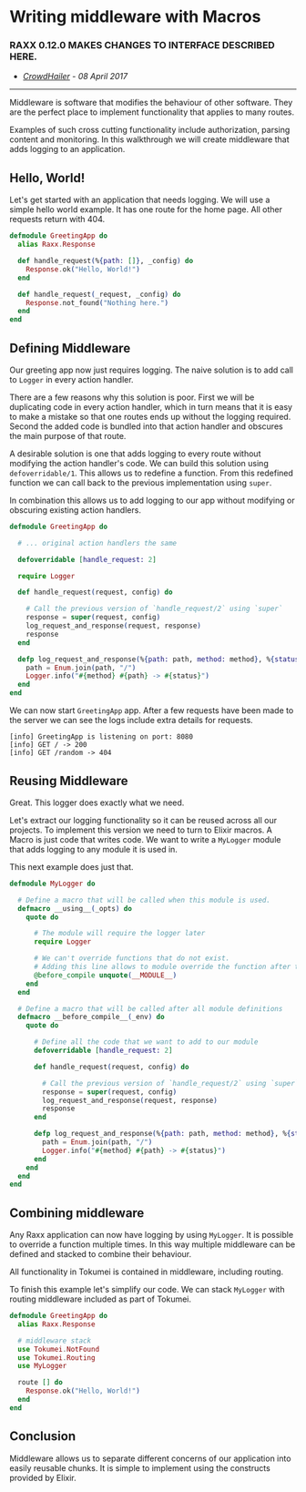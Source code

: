 # Writing middleware with Macros

### RAXX 0.12.0 MAKES CHANGES TO INTERFACE DESCRIBED HERE.

- *[CrowdHailer](http://crowdhailer.me/) - 08 April 2017*

---

Middleware is software that modifies the behaviour of other software.
They are the perfect place to implement functionality that applies to many routes.

Examples of such cross cutting functionality include authorization, parsing content and monitoring.
In this walkthrough we will create middleware that adds logging to an application.

## Hello, World!

Let's get started with an application that needs logging.
We will use a simple hello world example.
It has one route for the home page.
All other requests return with 404.

```elixir
defmodule GreetingApp do
  alias Raxx.Response

  def handle_request(%{path: []}, _config) do
    Response.ok("Hello, World!")
  end

  def handle_request(_request, _config) do
    Response.not_found("Nothing here.")
  end
end
```

## Defining Middleware

Our greeting app now just requires logging.
The naive solution is to add call to `Logger` in every action handler.

There are a few reasons why this solution is poor.
First we will be duplicating code in every action handler, which in turn means that it is easy to make a mistake so that one routes ends up without the logging required.
Second the added code is bundled into that action handler and obscures the main purpose of that route.

A desirable solution is one that adds logging to every route without modifying the action handler's code.
We can build this solution using `defoverridable/1`.
This allows us to redefine a function. From this redefined function we can call back to the previous implementation using `super`.

In combination this allows us to add logging to our app without modifying or obscuring existing action handlers.

```elixir
defmodule GreetingApp do

  # ... original action handlers the same

  defoverridable [handle_request: 2]

  require Logger

  def handle_request(request, config) do

    # Call the previous version of `handle_request/2` using `super`
    response = super(request, config)
    log_request_and_response(request, response)
    response
  end

  defp log_request_and_response(%{path: path, method: method}, %{status: status}) do
    path = Enum.join(path, "/")
    Logger.info("#{method} #{path} -> #{status}")
  end
end
```

We can now start `GreetingApp` app.
After a few requests have been made to the server we can see the logs include extra details for requests.

```
[info] GreetingApp is listening on port: 8080
[info] GET / -> 200
[info] GET /random -> 404
```

## Reusing Middleware

Great. This logger does exactly what we need.

Let's extract our logging functionality so it can be reused across all our projects.
To implement this version we need to turn to Elixir macros.
A Macro is just code that writes code.
We want to write a `MyLogger` module that adds logging to any module it is used in.

This next example does just that.

```elixir
defmodule MyLogger do

  # Define a macro that will be called when this module is used.
  defmacro __using__(_opts) do
    quote do

      # The module will require the logger later
      require Logger

      # We can't override functions that do not exist.
      # Adding this line allows to module override the function after the user has defined all the routes.
      @before_compile unquote(__MODULE__)
    end
  end

  # Define a macro that will be called after all module definitions
  defmacro __before_compile__(_env) do
    quote do

      # Define all the code that we want to add to our module
      defoverridable [handle_request: 2]

      def handle_request(request, config) do

        # Call the previous version of `handle_request/2` using `super`
        response = super(request, config)
        log_request_and_response(request, response)
        response
      end

      defp log_request_and_response(%{path: path, method: method}, %{status: status}) do
        path = Enum.join(path, "/")
        Logger.info("#{method} #{path} -> #{status}")
      end
    end
  end
end
```

## Combining middleware

Any Raxx application can now have logging by using `MyLogger`.
It is possible to override a function multiple times.
In this way multiple middleware can be defined and stacked to combine their behaviour.

All functionality in Tokumei is contained in middleware, including routing.

To finish this example let's simplify our code.
We can stack `MyLogger` with routing middleware included as part of Tokumei.

```elixir
defmodule GreetingApp do
  alias Raxx.Response

  # middleware stack
  use Tokumei.NotFound
  use Tokumei.Routing
  use MyLogger

  route [] do
    Response.ok("Hello, World!")
  end
end
```

## Conclusion

Middleware allows us to separate different concerns of our application into easily reusable chunks.
It is simple to implement using the constructs provided by Elixir.
